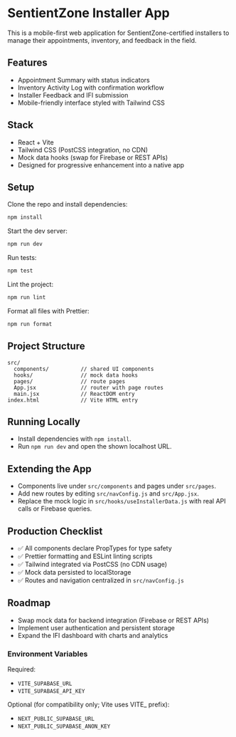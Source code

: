# SentientZone Installer App

This is a mobile-first web application for SentientZone-certified installers to manage their appointments, inventory, and feedback in the field.

## Features
- Appointment Summary with status indicators
- Inventory Activity Log with confirmation workflow
- Installer Feedback and IFI submission
- Mobile-friendly interface styled with Tailwind CSS

## Stack
- React + Vite
- Tailwind CSS (PostCSS integration, no CDN)
- Mock data hooks (swap for Firebase or REST APIs)
- Designed for progressive enhancement into a native app

## Setup
Clone the repo and install dependencies:
```bash
npm install
```

Start the dev server:
```bash
npm run dev
```

Run tests:
```bash
npm test
```

Lint the project:
```bash
npm run lint
```

Format all files with Prettier:
```bash
npm run format
```

## Project Structure
```
src/
  components/          // shared UI components
  hooks/               // mock data hooks
  pages/               // route pages
  App.jsx              // router with page routes
  main.jsx             // ReactDOM entry
index.html             // Vite HTML entry
```

## Running Locally
- Install dependencies with `npm install`.
- Run `npm run dev` and open the shown localhost URL.

## Extending the App
- Components live under `src/components` and pages under `src/pages`.
- Add new routes by editing `src/navConfig.js` and `src/App.jsx`.
- Replace the mock logic in `src/hooks/useInstallerData.js` with real API calls or Firebase queries.

## Production Checklist
- ✅ All components declare PropTypes for type safety
- ✅ Prettier formatting and ESLint linting scripts
- ✅ Tailwind integrated via PostCSS (no CDN usage)
- ✅ Mock data persisted to localStorage
- ✅ Routes and navigation centralized in `src/navConfig.js`

## Roadmap
- Swap mock data for backend integration (Firebase or REST APIs)
- Implement user authentication and persistent storage
- Expand the IFI dashboard with charts and analytics

### Environment Variables

Required:
- `VITE_SUPABASE_URL`
- `VITE_SUPABASE_API_KEY`

Optional (for compatibility only; Vite uses VITE_ prefix):
- `NEXT_PUBLIC_SUPABASE_URL`
- `NEXT_PUBLIC_SUPABASE_ANON_KEY`
